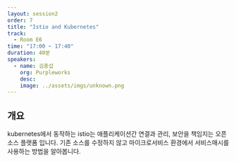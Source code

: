 ```yaml
---
layout: session2
order: 7
title: "Istio and Kubernetes"
track:
  - Room E6
time: "17:00 ~ 17:40"
duration: 40분
speakers:
  - name: 김충섭
    org: Purpleworks
    desc: 
    image: ../assets/imgs/unknown.png
---
```


## 개요

kubernetes에서 동작하는 istio는 애플리케이션간 연결과 관리, 보안을 책임지는 오픈소스 플랫폼 입니다.
기존 소스를 수정하지 않고 마이크로서비스 환경에서 서비스매시를 사용하는 방법을 알아봅니다.